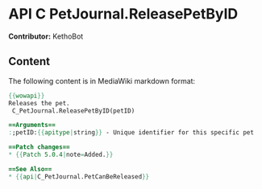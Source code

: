 # API C PetJournal.ReleasePetByID

**Contributor:** KethoBot

## Content

The following content is in MediaWiki markdown format:

```mediawiki
{{wowapi}}
Releases the pet.
 C_PetJournal.ReleasePetByID(petID)

==Arguments==
:;petID:{{apitype|string}} - Unique identifier for this specific pet

==Patch changes==
* {{Patch 5.0.4|note=Added.}}

==See Also==
* {{api|C_PetJournal.PetCanBeReleased}}
```